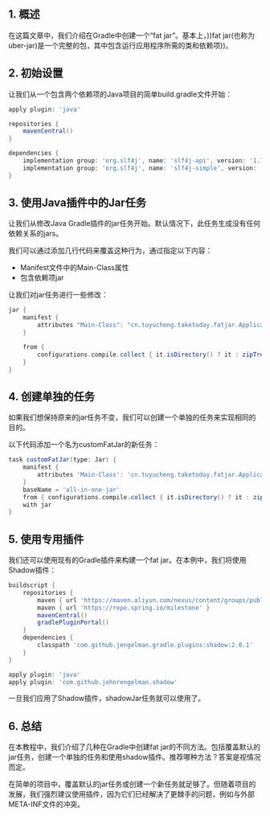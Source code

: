 ## 1. 概述

在这篇文章中，我们介绍在Gradle中创建一个“fat jar”。基本上，))fat jar(也称为uber-jar)是一个完整的包，其中包含运行应用程序所需的类和依赖项))。

## 2. 初始设置

让我们从一个包含两个依赖项的Java项目的简单build.gradle文件开始：

```groovy
apply plugin: 'java'

repositories {
    mavenCentral()
}

dependencies {
    implementation group: 'org.slf4j', name: 'slf4j-api', version: '1.7.32'
    implementation group: 'org.slf4j', name: 'slf4j-simple', version: '1.7.32'
}
```

## 3. 使用Java插件中的Jar任务

让我们从修改Java Gradle插件的jar任务开始。默认情况下，此任务生成没有任何依赖关系的jars。

我们可以通过添加几行代码来覆盖这种行为，通过指定以下内容：

+ Manifest文件中的Main-Class属性
+ 包含依赖项jar

让我们对jar任务进行一些修改：

```groovy
jar {
    manifest {
        attributes "Main-Class": "cn.tuyucheng.taketoday.fatjar.Application"
    }

    from {
        configurations.compile.collect { it.isDirectory() ? it : zipTree(it) }
    }
}
```

## 4. 创建单独的任务

如果我们想保持原来的jar任务不变，我们可以创建一个单独的任务来实现相同的目的。

以下代码添加一个名为customFatJar的新任务：

```groovy
task customFatJar(type: Jar) {
    manifest {
        attributes 'Main-Class': 'cn.tuyucheng.taketoday.fatjar.Application'
    }
    baseName = 'all-in-one-jar'
    from { configurations.compile.collect { it.isDirectory() ? it : zipTree(it) } }
    with jar
}
```

## 5. 使用专用插件

我们还可以使用现有的Gradle插件来构建一个fat jar。在本例中，我们将使用Shadow插件：

```groovy
buildscript {
    repositories {
        maven { url 'https://maven.aliyun.com/nexus/content/groups/public/' }
        maven { url 'https://repo.spring.io/milestone' }
        mavenCentral()
        gradlePluginPortal()
    }
    dependencies {
        classpath 'com.github.jengelman.gradle.plugins:shadow:2.0.1'
    }
}

apply plugin: 'java'
apply plugin: 'com.github.johnrengelman.shadow'
```

一旦我们应用了Shadow插件，shadowJar任务就可以使用了。

## 6. 总结

在本教程中，我们介绍了几种在Gradle中创建fat jar的不同方法。包括覆盖默认的jar任务，创建一个单独的任务和使用shadow插件。推荐哪种方法？答案是视情况而定。

在简单的项目中，覆盖默认的jar任务或创建一个新任务就足够了。但随着项目的发展，我们强烈建议使用插件，因为它们已经解决了更棘手的问题，例如与外部META-INF文件的冲突。